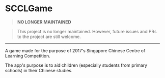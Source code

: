 # SCCLGame

> **NO LONGER MAINTAINED**

> This project is no longer maintained. However, future issues and PRs to the project are still welcome.

---

A game made for the purpose of 2017's Singapore Chinese Centre of Learning Competition.

The app's purpose is to aid children (especially students from primary schools) in their Chinese studies.
